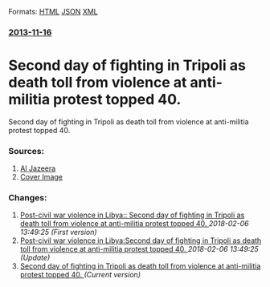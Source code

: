 
Formats: [HTML](/news/2013/11/16/second-day-of-fighting-in-tripoli-as-death-toll-from-violence-at-anti-militia-protest-topped-40.html)  [JSON](/news/2013/11/16/second-day-of-fighting-in-tripoli-as-death-toll-from-violence-at-anti-militia-protest-topped-40.json)  [XML](/news/2013/11/16/second-day-of-fighting-in-tripoli-as-death-toll-from-violence-at-anti-militia-protest-topped-40.xml)  

### [2013-11-16](/news/2013/11/16/index.md)

##### 
# Second day of fighting in Tripoli as death toll from violence at anti-militia protest topped 40. 

Second day of fighting in Tripoli as death toll from violence at anti-militia protest topped 40.


### Sources:

1. [Al Jazeera](http://www.aljazeera.com/news/africa/2013/11/fresh-clashes-rock-libyan-capital-20131116122733960780.html)
1. [Cover Image](http://www.aljazeera.com/mritems/Images/2013/11/16/2013111613142586734_20.jpg)

### Changes:

1. [Post-civil war violence in Libya:: Second day of fighting in Tripoli as death toll from violence at anti-militia protest topped 40. ](/news/2013/11/16/post-civil-war-violence-in-libya-second-day-of-fighting-in-tripoli-as-death-toll-from-violence-at-anti-militia-protest-topped-40.md) _2018-02-06 13:49:25 (First version)_
2. [Post-civil war violence in Libya:Second day of fighting in Tripoli as death toll from violence at anti-militia protest topped 40. ](/news/2013/11/16/post-civil-war-violence-in-libya-psecond-day-of-fighting-in-tripoli-as-death-toll-from-violence-at-anti-militia-protest-topped-40.md) _2018-02-06 13:49:25 (Update)_
2. [Second day of fighting in Tripoli as death toll from violence at anti-militia protest topped 40. ](/news/2013/11/16/second-day-of-fighting-in-tripoli-as-death-toll-from-violence-at-anti-militia-protest-topped-40.md) _(Current version)_
